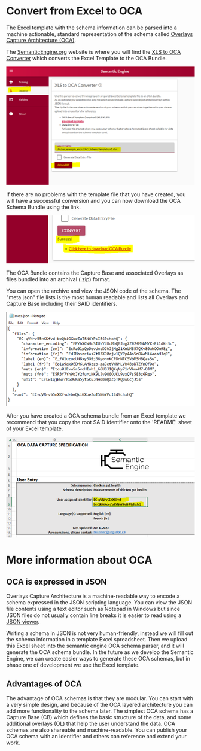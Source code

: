 # Convert from Excel to OCA

The Excel template with the schema information can be parsed into a machine actionable, standard representation of the schema called [Overlays Capture Architecture (OCA)](https://oca.colossi.network/).

The [SemanticEngine.org](https://www.semanticengine.org) website is where you will find the [XLS to OCA Converter](https://www.semanticengine.org/#/develop) which converts the Excel Template to the OCA Bundle.

![OCA converter](/pictures/chicken_ready_for_OCA_conversion.PNG)

If there are no problems with the template file that you have created, you will have a successful conversion and you can now download the OCA Schema Bundle using the link.

![download a successful OCA converted file](/pictures/chicken_OCA_download.PNG)

The OCA Bundle contains the Capture Base and associated Overlays as files bundled into an archival (.zip) format.

You can open the archive and view the JSON code of the schema. The "meta.json" file lists is the most human readable and lists all Overlays and Capture Base including their SAID identifiers. 

![meta.json file contents](/pictures/chicken_OCA_meta.PNG)

After you have created a OCA schema bundle from an Excel template we recommend that you copy the root SAID identifier onto the 'README' sheet of your Excel template.

![adding the OCA SAID identifier back into the template schema](/pictures/chicken_Excel_with_OCA_SAID.PNG)

# More information about OCA

## OCA is expressed in JSON
Overlays Capture Architecture is a machine-readable way to encode a schema expressed in the JSON scripting language. You can view the JSON file contents using a text editor such as Notepad in Windows but since JSON files do not usually contain line breaks it is easier to read using a [JSON viewer](https://jsonformatter.curiousconcept.com/).

Writing a schema in JSON is not very human-friendly, instead we will fill out the schema information in a template Excel spreadsheet. Then we upload this Excel sheet into the semantic engine OCA schema parser, and it will generate the OCA schema bundle. In the future as we develop the Semantic Engine, we can create easier ways to generate these OCA schemas, but in phase one of development we use the Excel template.

## Advantages of OCA
The advantage of OCA schemas is that they are modular. You can start with a very simple design, and because of the OCA layered architecture you can add more functionality to the schema later. The simplest OCA schema has a Capture Base (CB) which defines the basic structure of the data, and some additional overlays (OL) that help the user understand the data. OCA schemas are also shareable and machine-readable. You can publish your OCA schema with an identifier and others can reference and extend your work.
